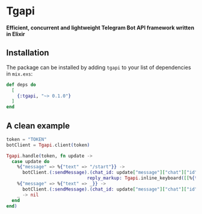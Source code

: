 # Tgapi

**Efficient, concurrent and lightweight Telegram Bot API framework written in Elixir**

## Installation

The package can be installed
by adding `tgapi` to your list of dependencies in `mix.exs`:

```elixir
def deps do
  [
    {:tgapi, "~> 0.1.0"}
  ]
end
```

## A clean example

```elixir
token = "TOKEN"
botClient = Tgapi.client(token)

Tgapi.handle(token, fn update ->
  case update do
    %{"message" => %{"text" => "/start"}} -> 
      botClient.(:sendMessage).(chat_id: update["message"]["chat"]["id"], text: "helo",
                              reply_markup: Tgapi.inline_keyboard([[%{text: "hey", callback_data: "nice"}]]))
    %{"message" => %{"text" => _}} -> 
      botClient.(:sendMessage).(chat_id: update["message"]["chat"]["id"], text: "?")
    _ -> nil
  end
end)
```
